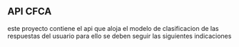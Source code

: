 ## API CFCA 

este proyecto contiene el api que aloja el modelo de clasificacion de las respuestas del usuario
para ello se deben seguir las siguientes indicaciones

